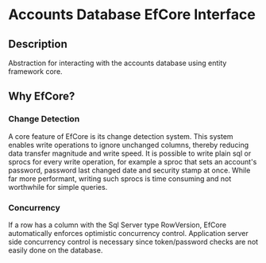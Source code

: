 ﻿# Accounts Database EfCore Interface

## Description
Abstraction for interacting with the accounts database using entity framework core.

## Why EfCore?
### Change Detection
A core feature of EfCore is its change detection system. This system enables write operations to 
ignore unchanged columns, thereby reducing data transfer magnitude and write speed. 
It is possible to write plain sql or sprocs for every write operation, for example a sproc that
sets an account's password, password last changed date and security stamp at once. While far more 
performant, writing such sprocs is time consuming and not worthwhile for simple queries.
### Concurrency
If a row has a column with the Sql Server type RowVersion, EfCore automatically enforces optimistic 
concurrency control. Application server side concurrency control is necessary since token/password 
checks are not easily done on the database. 
